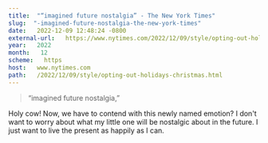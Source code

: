```yaml
---
title:  "“imagined future nostalgia” - The New York Times" 
slug:  "-imagined-future-nostalgia-the-new-york-times" 
date:   2022-12-09 12:48:24 -0800 
external-url:   https://www.nytimes.com/2022/12/09/style/opting-out-holidays-christmas.html?campaign_id=288&emc=edit_nttt_20221209&instance_id=79767&nl=31-days&regi_id=68414291&segment_id=115559&te=1&user_id=d21e628f17cd0e00a78848e0d3754699 
year:   2022 
month:   12 
scheme:   https 
host:   www.nytimes.com 
path:   /2022/12/09/style/opting-out-holidays-christmas.html 
---
```


> “imagined future nostalgia,”

Holy cow! Now, we have to contend with this newly named emotion? I don't want to worry about what my little one will be nostalgic about in the future. I just want to live the present as happily as I can.